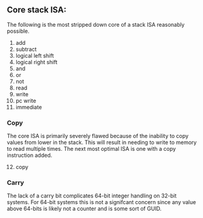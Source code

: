 ## Core stack ISA:

The following is the most stripped down core of a stack ISA reasonably possible.

1. add
2. subtract
3. logical left shift
4. logical right shift
5. and
6. or
7. not
8. read
9. write
10. pc write
11. immediate

### Copy

The core ISA is primarily severely flawed because of the inability to copy values from lower in the stack. This will result in needing to write to memory to read multiple times. The next most optimal ISA is one with a copy instruction added.

12. copy

### Carry

The lack of a carry bit complicates 64-bit integer handling on 32-bit systems. For 64-bit systems this is not a signifcant concern since any value above 64-bits is likely not a counter and is some sort of GUID.

